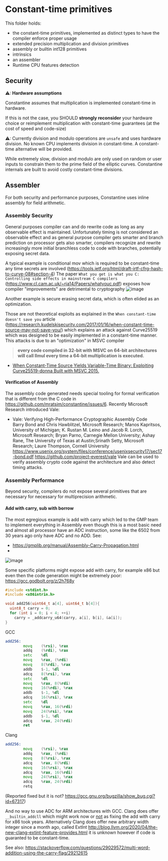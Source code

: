 # Constant-time primitives

This folder holds:

- the constant-time primitives, implemented as distinct types
  to have the compiler enforce proper usage
- extended precision multiplication and division primitives
- assembly or builtin int128 primitives
- intrinsics
- an assembler
- Runtime CPU features detection

## Security

⚠: **Hardware assumptions**

  Constantine assumes that multiplication is implemented
  constant-time in hardware.

  If this is not the case,
  you SHOULD **strongly reconsider** your hardware choice or
  reimplement multiplication with constant-time guarantees
  (at the cost of speed and code-size)

⚠: Currently division and modulo operations are `unsafe`
  and uses hardware division.
  No known CPU implements division in constant-time.
  A constant-time alternative will be provided.

While extremely slow, division and modulo are only used
on random or user inputs to constrain them to the prime field
of the elliptic curves.
Constantine internals are built to avoid costly constant-time divisions.

## Assembler

For both security and performance purposes, Constantine uses inline assembly for field arithmetic.

### Assembly Security

General purposes compiler can and do rewrite code as long as any observable effect is maintained. Unfortunately timing is not considered an observable effect and as general purpose compiler gets smarter and branch prediction on processor gets also smarter, compilers recognize and rewrite increasingly more initial branchless code to code with branches, potentially exposing secret data.

A typical example is conditional mov which is required to be constant-time any time secrets are involved (https://tools.ietf.org/html/draft-irtf-cfrg-hash-to-curve-08#section-4)
The paper `What you get is what you C: Controlling side effects in mainstream C compilers` (https://www.cl.cam.ac.uk/~rja14/Papers/whatyouc.pdf) exposes how compiler "improvements" are detrimental to cryptography
![image](https://user-images.githubusercontent.com/22738317/83965485-60cf4f00-a8b4-11ea-866f-4cc8e742f7a8.png)

Another example is secure erasing secret data, which is often elided as an optimization.

Those are not theoretical exploits as explained in the `When constant-time doesn't save you` article (https://research.kudelskisecurity.com/2017/01/16/when-constant-time-source-may-not-save-you/) which explains an attack against Curve25519 which was designed to be easily implemented in a constant-time manner.
This attacks is due to an "optimization" in MSVC compiler
> **every code compiled in 32-bit with MSVC on 64-bit architectures will call llmul every time a 64-bit multiplication is executed.**
- [When Constant-Time Source Yields Variable-Time Binary: Exploiting Curve25519-donna Built with MSVC 2015.](https://infoscience.epfl.ch/record/223794/files/32_1.pdf)

#### Verification of Assembly

The assembly code generated needs special tooling for formal verification that is different from the C code in https://github.com/mratsim/constantine/issues/6.
Recently Microsoft Research introduced Vale:
- Vale: Verifying High-Performance  Cryptographic Assembly Code\
  Barry Bond and Chris Hawblitzel, Microsoft Research; Manos Kapritsos,  University of Michigan; K. Rustan M. Leino and Jacob R. Lorch, Microsoft Research;  Bryan Parno, Carnegie Mellon University; Ashay Rane, The University of Texas at Austin;Srinath Setty, Microsoft Research; Laure Thompson, Cornell University\
  https://www.usenix.org/system/files/conference/usenixsecurity17/sec17-bond.pdf
  https://github.com/project-everest/vale
Vale can be used to verify assembly crypto code against the architecture and also detect timing attacks.

### Assembly Performance

Beyond security, compilers do not expose several primitives that are necessary for necessary for multiprecision arithmetic.

#### Add with carry, sub with borrow

The most egregious example is add with carry which led to the GMP team to implement everything in Assembly even though this is a most basic need and almost all processor have an ADC instruction, some like the 6502 from 30 years ago only have ADC and no ADD.
See:
- https://gmplib.org/manual/Assembly-Carry-Propagation.html
-
![image](https://user-images.githubusercontent.com/22738317/83965806-8f4e2980-a8b6-11ea-9fbb-719e42d119dc.png)

Some specific platforms might expose add with carry, for example x86 but even then the code generation might be extremely poor: https://gcc.godbolt.org/z/2h768y
```C
#include <stdint.h>
#include <x86intrin.h>

void add256(uint64_t a[4], uint64_t b[4]){
  uint8_t carry = 0;
  for (int i = 0; i < 4; ++i)
    carry = _addcarry_u64(carry, a[i], b[i], &a[i]);
}
```
GCC
```asm
add256:
        movq    (%rsi), %rax
        addq    (%rdi), %rax
        setc    %dl
        movq    %rax, (%rdi)
        movq    8(%rdi), %rax
        addb    $-1, %dl
        adcq    8(%rsi), %rax
        setc    %dl
        movq    %rax, 8(%rdi)
        movq    16(%rdi), %rax
        addb    $-1, %dl
        adcq    16(%rsi), %rax
        setc    %dl
        movq    %rax, 16(%rdi)
        movq    24(%rsi), %rax
        addb    $-1, %dl
        adcq    %rax, 24(%rdi)
        ret
```
Clang
```asm
add256:
        movq    (%rsi), %rax
        addq    %rax, (%rdi)
        movq    8(%rsi), %rax
        adcq    %rax, 8(%rdi)
        movq    16(%rsi), %rax
        adcq    %rax, 16(%rdi)
        movq    24(%rsi), %rax
        adcq    %rax, 24(%rdi)
        retq
```
(Reported fixed but it is not? https://gcc.gnu.org/bugzilla/show_bug.cgi?id=67317)

And no way to use ADC for ARM architectures with GCC.
Clang does offer `__builtin_addcll` which might work now or [not](https://stackoverflow.com/questions/33690791/producing-good-add-with-carry-code-from-clang) as fixing the add with carry for x86 took years. Alternatively Clang does offer new arbitrary width integer since a month ago, called ExtInt http://blog.llvm.org/2020/04/the-new-clang-extint-feature-provides.html it is unknown however if code is guaranted to be constant-time.

See also: https://stackoverflow.com/questions/29029572/multi-word-addition-using-the-carry-flag/29212615
